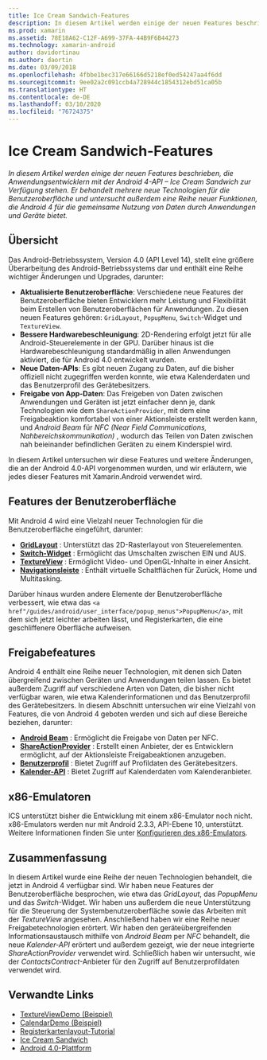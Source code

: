```yaml
---
title: Ice Cream Sandwich-Features
description: In diesem Artikel werden einige der neuen Features beschrieben, die Anwendungsentwicklern mit der Android 4-API – Ice Cream Sandwich zur Verfügung stehen. Er behandelt mehrere neue Technologien für die Benutzeroberfläche und untersucht außerdem eine Reihe neuer Funktionen, die Android 4 für die gemeinsame Nutzung von Daten durch Anwendungen und Geräte bietet.
ms.prod: xamarin
ms.assetid: 78E18A62-C12F-A699-37FA-44B9F6B44273
ms.technology: xamarin-android
author: davidortinau
ms.author: daortin
ms.date: 03/09/2018
ms.openlocfilehash: 4fbbe1bec317e66166d5218ef0ed54247aa4f6dd
ms.sourcegitcommit: 9ee02a2c091ccb4a728944c1854312ebd51ca05b
ms.translationtype: HT
ms.contentlocale: de-DE
ms.lasthandoff: 03/10/2020
ms.locfileid: "76724375"
---
```

# <a name="ice-cream-sandwich-features"></a>Ice Cream Sandwich-Features

_In diesem Artikel werden einige der neuen Features beschrieben, die Anwendungsentwicklern mit der Android 4-API – Ice Cream Sandwich zur Verfügung stehen. Er behandelt mehrere neue Technologien für die Benutzeroberfläche und untersucht außerdem eine Reihe neuer Funktionen, die Android 4 für die gemeinsame Nutzung von Daten durch Anwendungen und Geräte bietet._

## <a name="overview"></a>Übersicht

Das Android-Betriebssystem, Version 4.0 (API Level 14), stellt eine größere Überarbeitung des Android-Betriebssystems dar und enthält eine Reihe wichtiger Änderungen und Upgrades, darunter:

- **Aktualisierte Benutzeroberfläche**: Verschiedene neue Features der Benutzeroberfläche bieten Entwicklern mehr Leistung und Flexibilität beim Erstellen von Benutzeroberflächen für Anwendungen. Zu diesen neuen Features gehören: `GridLayout`, `PopupMenu`, `Switch`-Widget und `TextureView`.
- **Bessere Hardwarebeschleunigung**: 2D-Rendering erfolgt jetzt für alle Android-Steuerelemente in der GPU. Darüber hinaus ist die Hardwarebeschleunigung standardmäßig in allen Anwendungen aktiviert, die für Android 4.0 entwickelt wurden.
- **Neue Daten-APIs**: Es gibt neuen Zugang zu Daten, auf die bisher offiziell nicht zugegriffen werden konnte, wie etwa Kalenderdaten und das Benutzerprofil des Gerätebesitzers.
- **Freigabe von App-Daten**: Das Freigeben von Daten zwischen Anwendungen und Geräten ist jetzt einfacher denn je, dank Technologien wie dem `ShareActionProvider`, mit dem eine Freigabeaktion komfortabel von einer Aktionsleiste erstellt werden kann, und *Android Beam* für *NFC (Near Field Communications, Nahbereichskommunikation)* , wodurch das Teilen von Daten zwischen nah beieinander befindlichen Geräten zu einem Kinderspiel wird.

In diesem Artikel untersuchen wir diese Features und weitere Änderungen, die an der Android 4.0-API vorgenommen wurden, und wir erläutern, wie jedes dieser Features mit Xamarin.Android verwendet wird.

## <a name="user-interface-features"></a>Features der Benutzeroberfläche

Mit Android 4 wird eine Vielzahl neuer Technologien für die Benutzeroberfläche eingeführt, darunter:

- **[GridLayout](~/android/user-interface/layouts/grid-layout.md)** : Unterstützt das 2D-Rasterlayout von Steuerelementen.
- **[Switch-Widget](~/android/user-interface/controls/switch.md)** : Ermöglicht das Umschalten zwischen EIN und AUS.
- **[TextureView](~/android/user-interface/controls/texture-view.md)** : Ermöglicht Video- und OpenGL-Inhalte in einer Ansicht.
- **[Navigationsleiste](~/android/user-interface/controls/navigation-bar.md)** : Enthält virtuelle Schaltflächen für Zurück, Home und Multitasking.

Darüber hinaus wurden andere Elemente der Benutzeroberfläche verbessert, wie etwa das `<a href"/guides/android/user_interface/popup_menus">PopupMenu</a>`, mit dem sich jetzt leichter arbeiten lässt, und Registerkarten, die eine geschliffenere Oberfläche aufweisen.

## <a name="sharing-features"></a>Freigabefeatures

Android 4 enthält eine Reihe neuer Technologien, mit denen sich Daten übergreifend zwischen Geräten und Anwendungen teilen lassen. Es bietet außerdem Zugriff auf verschiedene Arten von Daten, die bisher nicht verfügbar waren, wie etwa Kalenderinformationen und das Benutzerprofil des Gerätebesitzers. In diesem Abschnitt untersuchen wir eine Vielzahl von Features, die von Android 4 geboten werden und sich auf diese Bereiche beziehen, darunter:

- **[Android Beam](~/android/platform/android-beam.md)** : Ermöglicht die Freigabe von Daten per NFC.
- **[ShareActionProvider](~/android/user-interface/controls/action-bar.md)** : Erstellt einen Anbieter, der es Entwicklern ermöglicht, auf der Aktionsleiste Freigabeaktionen anzugeben.
- **[Benutzerprofil](~/android/user-interface/user-profile.md)** : Bietet Zugriff auf Profildaten des Gerätebesitzers.
- **[Kalender-API](~/android/user-interface/controls/calendar.md)** : Bietet Zugriff auf Kalenderdaten vom Kalenderanbieter.

## <a name="x86-emulators"></a>x86-Emulatoren

ICS unterstützt bisher die Entwicklung mit einem x86-Emulator noch nicht. x86-Emulators werden nur mit Android 2.3.3, API-Ebene 10, unterstützt. Weitere Informationen finden Sie unter [Konfigurieren des x86-Emulators](~/android/get-started/installation/android-emulator/index.md).

## <a name="summary"></a>Zusammenfassung

In diesem Artikel wurde eine Reihe der neuen Technologien behandelt, die jetzt in Android 4 verfügbar sind. Wir haben neue Features der Benutzeroberfläche besprochen, wie etwa das *GridLayout*, das *PopupMenu* und das *Switch*-Widget. Wir haben uns außerdem die neue Unterstützung für die Steuerung der Systembenutzeroberfläche sowie das Arbeiten mit der *TextureView* angesehen. Anschließend haben wir eine Reihe neuer Freigabetechnologien erörtert. Wir haben den geräteübergreifenden Informationsaustausch mithilfe von *Android Beam* per *NFC* behandelt, die neue *Kalender-API* erörtert und außerdem gezeigt, wie der neue integrierte *ShareActionProvider* verwendet wird.
Schließlich haben wir untersucht, wie der *ContactsContract*-Anbieter für den Zugriff auf Benutzerprofildaten verwendet wird.

## <a name="related-links"></a>Verwandte Links

- [TextureViewDemo (Beispiel)](https://docs.microsoft.com/samples/xamarin/monodroid-samples/textureviewdemo)
- [CalendarDemo (Beispiel)](https://docs.microsoft.com/samples/xamarin/monodroid-samples/calendardemo)
- [Registerkartenlayout-Tutorial](~/android/user-interface/layouts/tab-layout/index.md)
- [Ice Cream Sandwich](https://developer.android.com/about/versions/android-4.0-highlights.html)
- [Android 4.0-Plattform](https://developer.android.com/about/versions/android-4.0.html)
